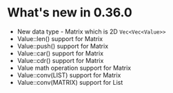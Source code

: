 # What's new in 0.36.0

* New data type - Matrix which is 2D ```Vec<Vec<Value>>```
* Value::len() support for Matrix
* Value::push() support for Matrix
* Value::car() support for Matrix
* Value::cdr() support for Matrix
* Value math operation support for Matrix
* Value::conv(LIST) support for Matrix
* Value::conv(MATRIX) support for List
